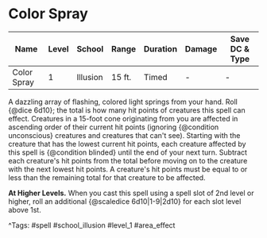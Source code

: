 # Color Spray

| Name | Level | School | Range | Duration | Damage | Save DC & Type |
|------|-------|--------|-------|----------|--------|----------------|
| Color Spray | 1 | Illusion | 15 ft. | Timed | - | - |

A dazzling array of flashing, colored light springs from your hand. Roll {@dice 6d10}; the total is how many hit points of creatures this spell can effect. Creatures in a 15-foot cone originating from you are affected in ascending order of their current hit points (ignoring {@condition unconscious} creatures and creatures that can't see). Starting with the creature that has the lowest current hit points, each creature affected by this spell is {@condition blinded} until the end of your next turn. Subtract each creature's hit points from the total before moving on to the creature with the next lowest hit points. A creature's hit points must be equal to or less than the remaining total for that creature to be affected.

**At Higher Levels.** When you cast this spell using a spell slot of 2nd level or higher, roll an additional {@scaledice 6d10|1-9|2d10} for each slot level above 1st.

^Tags: #spell #school_illusion #level_1 #area_effect
